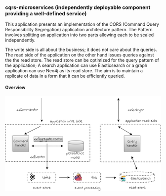 ### cqrs-microservices (independently deployable component providing a well-defined service)

This application presents an implementation of the CQRS (Command Query Responsibility Segregation)
application architecture pattern. The Pattern involves splitting an application into two parts
allowing each to be scaled independently.

The write side is all about the business; it does not care about the queries. 
The read side of the application on the other hand issues queries against the
the read store. The read store can be optimized for the query pattern of the application; 
A search application can use Elasticsearch or a graph application can use Neo4j as its read store.
The aim is to maintain a replicate of data in a form that it can be efficiently queried.

#### Overview

<span style="display:block;text-align:center">![](images/cqrs.png)</span>

 

